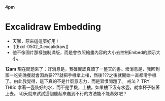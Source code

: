 **4pm**
# Excalidraw Embedding
- 天哪，原來這這麼好用！
- ![[Excl-0502_0.excalidraw]]
- 他不像圖片那樣強制滿版，而是會依照繪畫內容的大小去控制Embed的顯示大小。

**12am**
現在問題來了：好消息是，我確實認真讀了一整天的書。壞消息是，我回到家一吃完晚餐就會因為要???就把手機拿上樓，然後???之後就開始一直都滑手機了。由此我覺得，這下真的不是什麼意志力，而是習慣問題了。
戒法？
TRY THIS: 拿著一壺裝好的水，而不是手機，上樓。如果樓下沒有水壺，就拿杯子裝著上去。
明天就來試試這個聽起來蠢到不行的方法能不能奏效吧？